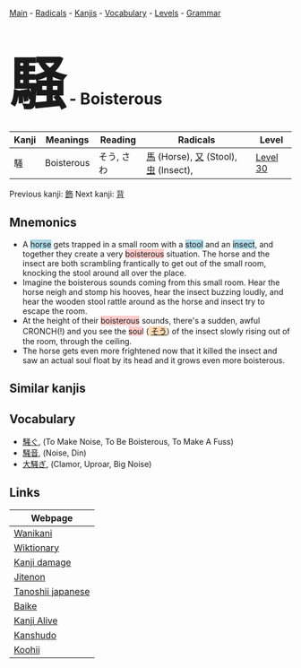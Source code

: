 <style> bigfont {font-size: 100px}</style>
[Main](../index.md) -
[Radicals](../radicals.md) -
[Kanjis](../kanjis.md) -
[Vocabulary](../vocabulary.md) -
[Levels](../levels.md) -
[Grammar](../grammar.md)
# <bigfont> 騒</bigfont> - Boisterous 

| Kanji | Meanings | Reading | Radicals | Level |
| --- | --- | --- | --- | --- |
| 騒 | Boisterous | そう, さわ | [馬](../radicals/馬.md) (Horse), [又](../radicals/又.md) (Stool), [虫](../radicals/虫.md) (Insect),  | [Level 30](../levels/wk_level30.md) |

Previous kanji: [飾](飾.md) Next kanji: [背](背.md) 

## Mnemonics
 * A <span style="background-color:#ADD8E6"> horse</span> gets trapped in a small room with a <span style="background-color:#ADD8E6"> stool</span> and an <span style="background-color:#ADD8E6"> insect</span>, and together they create a very <span style="background-color:#ffcccb"> boisterous</span> situation. The horse and the insect are both scrambling frantically to get out of the small room, knocking the stool around all over the place.
* Imagine the boisterous sounds coming from this small room. Hear the horse neigh and stomp his hooves, hear the insect buzzing loudly, and hear the wooden stool rattle around as the horse and insect try to escape the room.
* At the height of their <span style="background-color:#ffcccb"> boisterous</span> sounds, there's a sudden, awful CRONCH(!) and you see the <span style="background-color:#ffcccb"> sou</span>l (<span style="background-color:#fed8b1"> [そう](https://jisho.org/search/そう)</span>) of the insect slowly rising out of the room, through the ceiling.
* The horse gets even more frightened now that it killed the insect and saw an actual soul float by its head and it grows even more boisterous. 


## Similar kanjis
 


## Vocabulary
 * [騒ぐ](../vocabulary/騒.md), (To Make Noise, To Be Boisterous, To Make A Fuss)
* [騒音](../vocabulary/騒.md), (Noise, Din)
* [大騒ぎ](../vocabulary/騒.md), (Clamor, Uproar, Big Noise)



## Links 

| Webpage |
| --- |
| [Wanikani          ](https://www.wanikani.com/kanji/騒) |
| [Wiktionary        ](https://en.wiktionary.org/wiki/騒) |
| [Kanji damage      ](http://www.kanjidamage.com/kanji/search?utf8=✓&q=騒) |
| [Jitenon           ](https://jitenon.com/kanji/騒) |
| [Tanoshii japanese ](https://www.tanoshiijapanese.com/dictionary/kanji.cfm?k=騒) |
| [Baike             ](https://baike.baidu.com/item/騒) |
| [Kanji Alive       ](https://app.kanjialive.com/騒) |
| [Kanshudo          ](https://www.kanshudo.com/searchmn?q=騒) |
| [Koohii            ](https://kanji.koohii.com/study/kanji/騒) |

